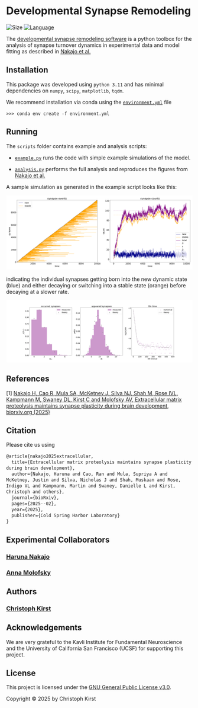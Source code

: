 # Developmental Synapse Remodeling

![Size](https://img.shields.io/github/repo-size/ChristophKirst/developmental_synapse_remodeling?style=plastic)
[![Language](https://img.shields.io/github/languages/top/ChristophKirst/developmental_synapse_remodeling?style=plastic)](https://github.com/ChristophKirst/developmental_synapse_dynamics)


The [developmental synapse remodeling software](https://github.com/ChristophKirst/developmental_synapse_remodeling?tab=readme-ov-file) 
is a python toolbox for the analysis of synapse turnover dynamics in experimental data and model fitting 
as described in [Nakajo et al.](#references)


## Installation

This package was developed using `python 3.11` and has minimal dependencies on `numpy`, `scipy`, `matplotlib`, `tqdm`.

We recommend installation via conda using the [`environment.yml`](environment.yml) file

    >>> conda env create -f environment.yml

## Running

The `scripts` folder contains example and analysis scripts:

* [`example.py`](/scripts/example.py) runs the code with simple example simulations of the model. 

* [`analysis.py`](/scripts/analysis.py) performs the full analysis and reproduces the figures from [Nakajo et al.](#references)

A sample simulation as generated in the example script looks like this:

![model](/figures/model_example.png)

indicating the individual synapses getting born into the new dynamic state (blue) and either decaying or switching into
a stable state (orange) before decaying at a slower rate.

![model](/figures/model_example_distributions.png)

## References

[1] [Nakajo H, Cao R, Mula SA, McKetney J, Silva NJ, Shah M, Rose IVL, Kampmann M, Swaney DL, Kirst C and Molofsky AV, 
Extracellular matrix proteolysis maintains synapse plasticity during brain development, 
biorxiv.org (2025)](https://doi.org/10.1101/2025.02.27.640672)
 

## Citation
Please cite us using

    @article{nakajo2025extracellular,
      title={Extracellular matrix proteolysis maintains synapse plasticity during brain development},
      author={Nakajo, Haruna and Cao, Ran and Mula, Supriya A and McKetney, Justin and Silva, Nicholas J and Shah, Muskaan and Rose, Indigo VL and Kampmann, Martin and Swaney, Danielle L and Kirst, Christoph and others},
      journal={bioRxiv},
      pages={2025--02},
      year={2025},
      publisher={Cold Spring Harbor Laboratory}
    }


## Experimental Collaborators

### [Haruna Nakajo](https://www.annamolofskylab.org/team-2)

### [Anna Molofsky](https://www.annamolofskylab.org/)

## Authors

### [Christoph Kirst](https://profiles.ucsf.edu/christoph.kirst)

## Acknowledgements
We are very grateful to the Kavli Institute for Fundamental Neuroscience and the University of California San Francisco (UCSF) for supporting this project.

## License
This project is licensed under the [GNU General Public License v3.0](license.txt). 

Copyright © 2025 by Christoph Kirst
